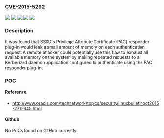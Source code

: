 ### [CVE-2015-5292](https://cve.mitre.org/cgi-bin/cvename.cgi?name=CVE-2015-5292)
![](https://img.shields.io/static/v1?label=Product&message=Red%20Hat%20Enterprise%20Linux%206&color=blue)
![](https://img.shields.io/static/v1?label=Product&message=Red%20Hat%20Enterprise%20Linux%207&color=blue)
![](https://img.shields.io/static/v1?label=Version&message=!%200%3A1.12.4-47.el6_7.4%20&color=brighgreen)
![](https://img.shields.io/static/v1?label=Version&message=!%200%3A1.13.0-40.el7%20&color=brighgreen)
![](https://img.shields.io/static/v1?label=Vulnerability&message=Missing%20Release%20of%20Memory%20after%20Effective%20Lifetime&color=brighgreen)

### Description

It was found that SSSD's Privilege Attribute Certificate (PAC) responder plug-in would leak a small amount of memory on each authentication request. A remote attacker could potentially use this flaw to exhaust all available memory on the system by making repeated requests to a Kerberized daemon application configured to authenticate using the PAC responder plug-in.

### POC

#### Reference
- http://www.oracle.com/technetwork/topics/security/linuxbulletinoct2015-2719645.html

#### Github
No PoCs found on GitHub currently.

